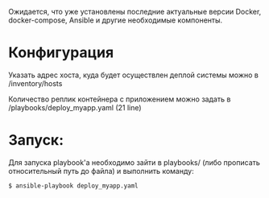 Ожидается, что уже установлены последние актуальные версии Docker, docker-compose, Ansible и другие необходимые компоненты.

# Конфигурация
Указать адрес хоста, куда будет осуществлен деплой системы можно в /inventory/hosts

Количество реплик контейнера с приложением можно задать в /playbooks/deploy_myapp.yaml (21 line)

# Запуск:
Для запуска playbook'a необходимо зайти в playbooks/ (либо прописать относительный путь до файла) и выполнить команду:

    $ ansible-playbook deploy_myapp.yaml
